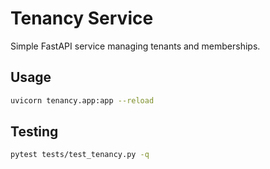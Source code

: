 # Tenancy Service

Simple FastAPI service managing tenants and memberships.

## Usage

```bash
uvicorn tenancy.app:app --reload
```

## Testing

```bash
pytest tests/test_tenancy.py -q
```
